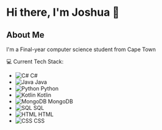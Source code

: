# Hi there, I'm Joshua 👋

## About Me
I'm a Final-year computer science student from Cape Town

💻 Current Tech Stack:
- ![C#](https://img.icons8.com/color/48/000000/c-sharp-logo.png) C#
- ![Java](https://img.icons8.com/color/48/000000/java-coffee-cup-logo.png) Java
- ![Python](https://img.icons8.com/color/48/000000/python.png) Python
- ![Kotlin](https://img.icons8.com/color/48/000000/kotlin.png) Kotlin
- ![MongoDB](https://img.icons8.com/color/48/000000/mongodb.png) MongoDB
- ![SQL](https://img.icons8.com/color/48/000000/sql.png) SQL
- ![HTML](https://img.icons8.com/color/48/000000/html-5-logo.png) HTML
- ![CSS](https://img.icons8.com/color/48/000000/css3.png) CSS
